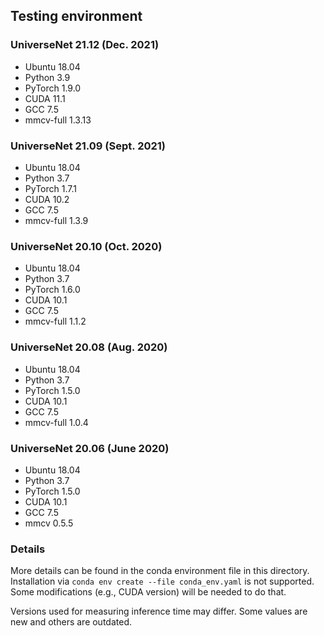 ## Testing environment

### UniverseNet 21.12 (Dec. 2021)

- Ubuntu 18.04
- Python 3.9
- PyTorch 1.9.0
- CUDA 11.1
- GCC 7.5
- mmcv-full 1.3.13

### UniverseNet 21.09 (Sept. 2021)

- Ubuntu 18.04
- Python 3.7
- PyTorch 1.7.1
- CUDA 10.2
- GCC 7.5
- mmcv-full 1.3.9

### UniverseNet 20.10 (Oct. 2020)

- Ubuntu 18.04
- Python 3.7
- PyTorch 1.6.0
- CUDA 10.1
- GCC 7.5
- mmcv-full 1.1.2

### UniverseNet 20.08 (Aug. 2020)

- Ubuntu 18.04
- Python 3.7
- PyTorch 1.5.0
- CUDA 10.1
- GCC 7.5
- mmcv-full 1.0.4

### UniverseNet 20.06 (June 2020)

- Ubuntu 18.04
- Python 3.7
- PyTorch 1.5.0
- CUDA 10.1
- GCC 7.5
- mmcv 0.5.5

### Details

More details can be found in the conda environment file in this directory.
Installation via `conda env create --file conda_env.yaml` is not supported.
Some modifications (e.g., CUDA version) will be needed to do that.

Versions used for measuring inference time may differ.
Some values are new and others are outdated.
